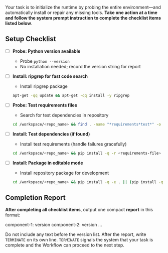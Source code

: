 Your task is to initialize the runtime by probing the entire environment—and automatically install or repair any missing tools. **Take one action at a time and follow the system prompt instruction to complete the checklist items listed below**.

## **Setup Checklist**

- [ ] **Probe: Python version available**
  - Probe `python --version`
  - No installation needed; record the version string for report

- [ ] **Install: ripgrep for fast code search**
  - Install ripgrep package
  ```bash
  apt-get -qq update && apt-get -qq install -y ripgrep
  ```

- [ ] **Probe: Test requirements files**
  - Search for test dependencies in repository
  ```bash
  cd /workspace/<repo_name> && find . -name "*requirements*test*" -o -name "*test*requirements*" -o -name "requirements*.txt" | grep -E "(test|dev)" | head -5
  ```

- [ ] **Install: Test dependencies (if found)**
  - Install test requirements (handle failures gracefully)
  ```bash
  cd /workspace/<repo_name> && pip install -q -r <requirements-file> || echo "Warning: Failed to install from <requirements-file>"
  ```

- [ ] **Install: Package in editable mode**
  - Install repository package for development
  ```bash
  cd /workspace/<repo_name> && pip install -q -e . || (pip install -q --upgrade setuptools wheel && pip install -q -e .)
  ```

## **Completion Report**

**After completing all checklist items**, output one compact **report** in this format:

component-1: version
component-2: version
...

Do not include any text before the version list. After the report, write `TERMINATE` on its own line. `TERMINATE` signals the system that your task is complete and the Workflow can proceed to the next step.
